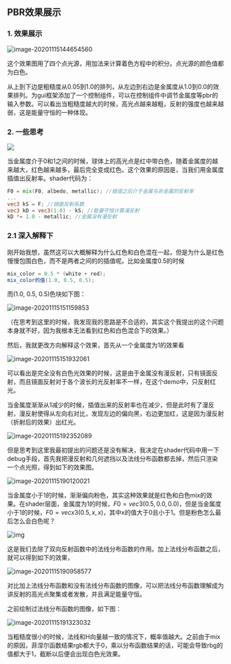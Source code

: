 ## PBR效果展示

### 1. 效果展示

![image-20201115144654560](C:\Users\scent\AppData\Roaming\Typora\typora-user-images\image-20201115144654560.png)

这个效果图用了四个点光源，用加法来计算着色方程中的积分。点光源的颜色值都为白色。

从上到下边是粗糙度从0.05到1.0的排列，从左边到右边是金属度从1.0到0.0的效果排列。为gui框架添加了一个控制组件，可以在控制组件中调节金属度等pbr的输入参数。可以看出当粗糙度越大的时候，高光点越来越粗，反射的强度也越来越弱，这是能量守恒的一种体现。

### 2. 一些思考

![](C:\Users\scent\AppData\Roaming\Typora\typora-user-images\image-20201115151634566.png)

当金属度介于0和1之间的时候，球体上的高光点是红中带白色，随着金属度的越来越大，红色越来越多，最后完全变成红色。这个效果的原因是，当我们用金属度插值出反射率。shader代码为：

```glsl
F0 = mix(F0, albedo, metallic); //插值之后介于金属与非金属的反射率
...
vec3 kS = F; //镜面反射系数
vec3 kD = vec3(1.0) - kS; //能量守恒计算漫反射
kD *= 1.0 - metallic; //金属没有漫反射
```

### 2.1 深入解释下

刚开始我想，虽然这可以大概解释为什么红色和白色混在一起，但是为什么是红色慢慢包围白色，而不是两者之间的的插值呢。比如金属度0.5的时候

```glsl
mix_color = 0.5 * (white + red);
mix_color的值(1.0, 0.5, 0.5);
```

而(1.0, 0.5, 0.5)色块如下图：

![image-20201115151159853](C:\Users\scent\AppData\Roaming\Typora\typora-user-images\image-20201115151159853.png)

（在思考到这里的时候，我发现我的思路是不合适的，其实这个我提出的这个问题本身就不好，因为我根本无法看到红色和白色混合下的效果。）

然后，我就更改方向解释这个效果，首先从一个金属度为1的效果看

![image-20201115151932061](C:\Users\scent\AppData\Roaming\Typora\typora-user-images\image-20201115151932061.png)

可以看出是完全没有白色光效果的时候，这是由于金属没有漫反射，只有镜面反射，而且镜面反射对于各个波长的光反射率不一样，在这个demo中，只反射红光。

当金属度渐渐从1减少的时候，插值出来的反射率也在减少，但是此时有了漫反射，漫反射使得从左向右对比，发现左边的偏向黑，右边更加红，这是因为漫反射（折射后的效果）出红光。

![image-20201115192352089](C:\Users\scent\AppData\Roaming\Typora\typora-user-images\image-20201115192352089.png)

但是思考到这里我最初提出的问题还是没有解决，我决定在shader代码中用一下debug手段，首先我把漫反射和几何遮挡以及法线分布函数都去掉，然后只渲染一个点光照，得到如下的效果图。

![image-20201115190120021](C:\Users\scent\AppData\Roaming\Typora\typora-user-images\image-20201115190120021.png)

当金属度小于1的时候，渐渐偏向粉色，其实这种效果就是红色和白色mix的效果。在shader层面，金属度为1的时候，$F0=vec3(0.5, 0.0, 0.0)$，但是当金属度小于1的时候，$F0=vecx3(0.5, x, x)$，其中x的值大于0且小于1。但是粉色怎么最后怎么会白色呢？

![img](file://C:/Users/scent/AppData/Roaming/Typora/typora-user-images/image-20201115151634566.png?lastModify=1605438079)

这是我们去除了双向反射函数中的法线分布函数的作用。加上法线分布函数之后，就可以得到如下的效果，

![image-20201115190958577](C:\Users\scent\AppData\Roaming\Typora\typora-user-images\image-20201115190958577.png)

对比加上法线分布函数和没有法线分布函数的图像，可以把法线分布函数理解成为讲反射的高光点聚集或者发散，并且满足能量守恒。

之前绘制过法线分布函数的图像，如下图：

![image-20201115191323032](C:\Users\scent\AppData\Roaming\Typora\typora-user-images\image-20201115191323032.png)

当粗糙度很小的时候，法线和H向量越一致的情况下，概率值越大。之前由于mix的原因，菲涅尔函数结果rgb都大于0，乘以分布函数结果的话，可能会导致rbg的值都大于1，截断以后便会出现白色光效果。

